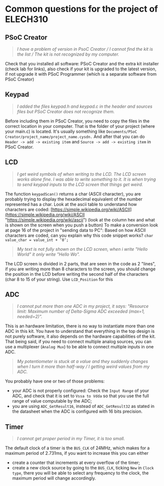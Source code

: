 ﻿# Common questions for the project of ELECH310

## PSoC Creator
> *I have a problem of version in PsoC Creator / I cannot find the kit is the list / The kit is not recognized by my computer.*

Check that you installed all software: PSoC Creator and the extra kit installer (check lab for links), also check if your kit is upgraded to the latest version, if not upgrade it with PSoC Programmer (which is a separate software from PSoC Creator)

## Keypad
> *I added the files keypad.h and keypad.c in the header and sources files but PSoC Creator does not recognize them.*

Before including them in PSoC Creator, you need to copy the files in the correct location in your computer. That is the folder of your project (where your main.c) is located.
It's usually something like `Documents/PSoC Creator/project_name/project_name.cysdn.`
And after that you can do `Header -> add -> existing item` and `Source -> add -> existing item` in PSoC Creator.

## LCD
> *I get weird symbols of when writing to the LCD. The LCD screen works alone fine. I was able to write something to it. It is when trying to send keypad inputs to the LCD screen that things get weird.*

The function `keypadScan()` returns a char (ASCII character), you are probably trying to display the hexadecimal equivalent of the number represented has a char.
Look at the ascii table to understand how characters are coded: [https://simple.wikipedia.org/wiki/ASCII](https://simple.wikipedia.org/wiki/ASCII "https://simple.wikipedia.org/wiki/ascii") 
(look at the column hex and what is shown on the screen when you push a button)
To make a conversion look at page 16 of the project in "sending data to PC":
Based on how ASCII characters are coded, can you explain why this code snippet works?
`char value_char = value_int + ’0’;`

> *My text is not fully shown on the LCD screen, when i write "Hello World" it only write "Hello Wo".*

The LCD screen is divided in 2 parts, that are seen in the code as 2 "lines", if you are
writing more than 8 characters to the screen, you should change the position in the LCD before writing the second half of the characters (char 8 to 15 of your string).
Use `LCD_Position` for this

## ADC
>  *I cannot put more than one ADC in my project, it says:  "Resource limit: Maximum number of Delta-Sigma ADC exceeded (max=1, needed=2)".*

This is an hardware limitation, there is no way to instantiate more than one ADC in this kit. You have to understand that everything in the top design is not purely software, it also depends on the hardware capabilities of the kit.
That being said, if you need to connect multiple analog sources, you can use a multiplexer (`Analog Mux`) to be able to connect multiple inputs in one ADC.

> *My potentiometer is stuck at a value and they suddenly changes when I turn it more than half-way / I getting weird values from my ADC.*

You probably have one or two of those problems:

 - your ADC is not properly configured: Check the `Input Range` of your ADC, and check that it is set to `Vssa to Vdda` so that you use the full range of value computable by the ADC;
 - you are using `ADC_GetResult16`, instead of `ADC_GetResult32` as stated in the datasheet when the ADC is configured with 16 bits precision.

## Timer
> *I cannot get proper period in my Timer, it is too small.*

The default clock of a timer is the `BUS_CLK` of 24MHz, which makes for a maximum period of 2.731ms, if you want to increase this you can either

 - create a counter that increments at every overflow of the timer;
 - create a new clock source by going to the `BUS_CLK`, ticking `New` in `Clock type`, there you will be able to select any frequency to the clock, the maximum period will change accordingly.

